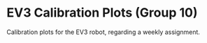 # EV3 Calibration Plots (Group 10)
Calibration plots for the EV3 robot, regarding a weekly assignment.
